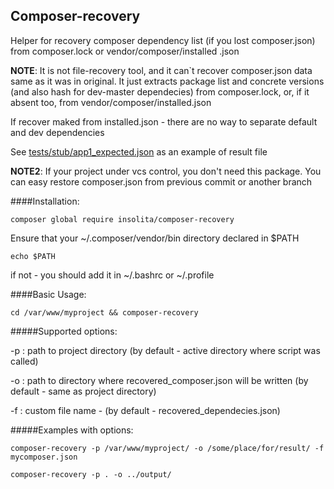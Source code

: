 ## Composer-recovery
Helper for recovery composer dependency list (if you lost composer.json) from composer.lock or vendor/composer/installed
.json

**NOTE**: It is not file-recovery tool, and it can`t recover composer.json data same as it was in original. It just
 extracts package list and concrete versions (and also hash for dev-master dependecies) from composer.lock, or, if it
  absent too, from vendor/composer/installed.json 
  
  If recover maked from installed.json - there are no way to separate default and dev dependencies
  
  See [tests/stub/app1_expected.json](tests/stub/app1_expected.json) as an example of result file
  
 **NOTE2**: If your project under vcs control, you don't need this package. You can easy restore composer.json from
  previous commit or another branch

####Installation:
 
`composer global require insolita/composer-recovery`

Ensure that your ~/.composer/vendor/bin directory declared in $PATH

`echo $PATH`

if not - you should add it in ~/.bashrc or ~/.profile

####Basic Usage:

`cd /var/www/myproject && composer-recovery`

#####Supported options:

   -p : path to project directory (by default - active directory where script was called)
   
   -o : path to directory where recovered_composer.json will be written (by default - same as project directory)
   
   -f : custom file name - (by default - recovered_dependecies.json)
   
#####Examples with options:

`composer-recovery -p /var/www/myproject/ -o /some/place/for/result/ -f mycomposer.json`

`composer-recovery -p . -o ../output/`   
